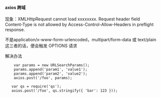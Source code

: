 #### axios 跨域
现象：XMLHttpRequest cannot load xxxxxxxx. Request header field Content-Type is not allowed by Access-Control-Allow-Headers in preflight response.
>
  不是application/x-www-form-urlencoded，multipart/form-data 或 text/plain 这三者的话，便会触发 OPTIONS 请求
>
解决办法
```
    var params = new URLSearchParams();
    params.append('param1', 'value1');
    params.append('param2', 'value2');
    axios.post('/foo', params);
```
```
   var qs = require('qs');
   axios.post('/foo', qs.stringify({ 'bar': 123 }));
```